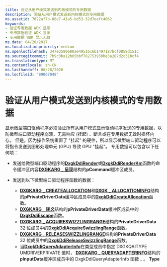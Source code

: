 ```yaml
---
title: 验证从用户模式发送到内核模式的专用数据
description: 验证从用户模式发送到内核模式的专用数据
ms.assetid: 7022af7b-80e7-41a5-bd53-32d7eafc4062
keywords:
- 验证专用数据 WDK 显示
- 专用数据验证 WDK 显示
- 专用数据 WDK 显示无效
ms.date: 04/20/2017
ms.localizationpriority: medium
ms.openlocfilehash: 347e3590680ae4951bc6b1497187bcf0859d151c
ms.sourcegitcommit: 7b9c3ba12b05bbf78275395bbe3a287d2c31bcf4
ms.translationtype: MT
ms.contentlocale: zh-CN
ms.lasthandoff: 08/28/2020
ms.locfileid: "89067048"
---
```

# <a name="validating-private-data-sent-from-user-mode-to-kernel-mode"></a>验证从用户模式发送到内核模式的专用数据


显示微型端口驱动程序必须验证所有从用户模式显示驱动程序发送的专用数据，以防微型端口驱动程序崩溃，无需响应 (挂起) 、断言或在专用数据无效时损坏内存。 但是，因为操作系统重置了 "挂起" 的硬件，所以显示微型端口驱动程序可以将指令发送到图形处理单元 (GPU) 导致 GPU "挂起"。 专用数据可以包含以下任何项：

-   发送给微型端口驱动程序的[**DxgkDdiRender**](/windows-hardware/drivers/ddi/d3dkmddi/nc-d3dkmddi-dxgkddi_render)或[**DxgkDdiRenderKm**](/windows-hardware/drivers/ddi/d3dkmddi/nc-d3dkmddi-dxgkddi_renderkm)函数的命令缓冲区内容[**DXGKARG \_ 呈现**](/windows-hardware/drivers/ddi/d3dkmddi/ns-d3dkmddi-_dxgkarg_render)结构的**pCommand**缓冲区成员。

-   发送到以下微型端口驱动程序函数的数据：
    -   [**DXGKARG \_ CREATEALLOCATION**](/windows-hardware/drivers/ddi/d3dkmddi/ns-d3dkmddi-_dxgkarg_createallocation)和[**DXGK \_ ALLOCATIONINFO**](/windows-hardware/drivers/ddi/d3dkmddi/ns-d3dkmddi-_dxgk_allocationinfo)结构的**pPrivateDriverData**缓冲区成员中的[**DxgkDdiCreateAllocation**](/windows-hardware/drivers/ddi/d3dkmddi/nc-d3dkmddi-dxgkddi_createallocation)函数。
    -   [**DXGKARG \_ 转义**](/windows-hardware/drivers/ddi/d3dkmddi/ns-d3dkmddi-_dxgkarg_escape)结构的**pPrivateDriverData**缓冲区成员中的[**DxgkDdiEscape**](/windows-hardware/drivers/ddi/d3dkmddi/nc-d3dkmddi-dxgkddi_escape)函数。
    -   [**DXGKARG \_ ACQUIRESWIZZLINGRANGE**](/windows-hardware/drivers/ddi/d3dkmddi/ns-d3dkmddi-_dxgkarg_acquireswizzlingrange)结构的**PrivateDriverData** 32 位成员中的[**DxgkDdiAcquireSwizzlingRange**](/windows-hardware/drivers/ddi/d3dkmddi/nc-d3dkmddi-dxgkddi_acquireswizzlingrange)函数。
    -   [**DXGKARG \_ RELEASESWIZZLINGRANGE**](/windows-hardware/drivers/ddi/d3dkmddi/ns-d3dkmddi-_dxgkarg_releaseswizzlingrange)结构的**PrivateDriverData** 32 位成员中的[**DxgkDdiReleaseSwizzlingRange**](/windows-hardware/drivers/ddi/d3dkmddi/nc-d3dkmddi-dxgkddi_releaseswizzlingrange)函数。
    -   当[**DxgkDdiQueryAdapterInfo**](/windows-hardware/drivers/ddi/d3dkmddi/nc-d3dkmddi-dxgkddi_queryadapterinfo)在类型成员中指定 DXGKQAITYPE UMDRIVERPRIVATE 值时， [**DXGKARG \_ QUERYADAPTERINFO**](/windows-hardware/drivers/ddi/d3dkmddi/ns-d3dkmddi-_dxgkarg_queryadapterinfo)结构的**pInputData**缓冲区成员中的 DxgkDdiQueryAdapterInfo 函数 \_ 。 **Type**

 

